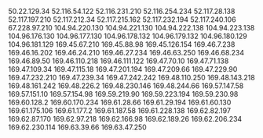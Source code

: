 50.22.129.34
52.116.54.122
52.116.231.210
52.116.254.234
52.117.28.138
52.117.197.210
52.117.212.34
52.117.215.162
52.117.232.194
52.117.240.106
67.228.97.210
104.94.220.130
104.94.221.130
104.94.222.138
104.94.223.138
104.96.176.130
104.96.177.130
104.96.178.132
104.96.179.132
104.96.180.129
104.96.181.129
169.45.67.210
169.45.88.98
169.45.126.154
169.46.7.238
169.46.16.202
169.46.24.210
169.46.27.234
169.46.63.250
169.46.68.234
169.46.89.50
169.46.110.218
169.46.111.122
169.47.70.10
169.47.71.138
169.47.109.34
169.47.115.18
169.47.201.194
169.47.209.66
169.47.229.90
169.47.232.210
169.47.239.34
169.47.242.242
169.48.110.250
169.48.143.218
169.48.161.242
169.48.226.2
169.48.230.146
169.48.244.66
169.57.147.58
169.57.151.10
169.57.154.98
169.59.219.90
169.59.223.194
169.59.230.98
169.60.128.2
169.60.170.234
169.61.28.66
169.61.29.194
169.61.60.130
169.61.175.106
169.61.177.2
169.61.187.58
169.61.228.138
169.62.82.197
169.62.87.170
169.62.97.218
169.62.166.98
169.62.189.26
169.62.206.234
169.62.230.114
169.63.39.66
169.63.47.250
